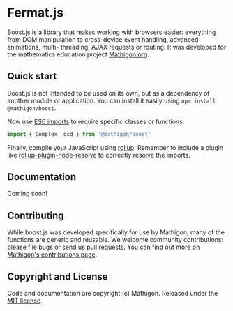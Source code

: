 # Fermat.js

Boost.js is a library that makes working with browsers easier: everything from
DOM manipulation to cross-device event handling, advanced animations, multi-
threading, AJAX requests or routing. It was developed for the mathematics
education project [Mathigon.org](https://mathigon.org).


## Quick start

Boost.js is not intended to be used on its own, but as a dependency of another
module or application. You can install it easily using
`npm install @mathigon/boost`.

Now use [ES6 imports](http://2ality.com/2014/09/es6-modules-final.html) to
require specific classes or functions:

```js
import { Complex, gcd } from '@mathigon/boost'
```

Finally, compile your JavaScript using [rollup](https://rollupjs.org/). Remember
to include a plugin like [rollup-plugin-node-resolve](https://github.com/rollup/rollup-plugin-node-resolve)
to correctly resolve the imports.


## Documentation

Coming soon!


## Contributing

While boost.js was developed specifically for use by Mathigon, many of the
functions are generic and reusable. We welcome community contributions: please
file bugs or send us pull requests. You can find out more on
[Mathigon's contributions page](https://mathigon.org/contribute).


## Copyright and License

Code and documentation are copyright (c) Mathigon.
Released under the [MIT license](LICENSE).
